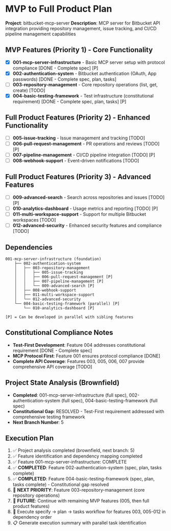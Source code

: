 # MVP to Full Product Plan

**Project**: bitbucket-mcp-server
**Description**: MCP server for Bitbucket API integration providing repository management, issue tracking, and CI/CD pipeline management capabilities

## MVP Features (Priority 1) - Core Functionality
- [x] **001-mcp-server-infrastructure** - Basic MCP server setup with protocol compliance [DONE - Complete spec] [P]
- [x] **002-authentication-system** - Bitbucket authentication (OAuth, App passwords) [DONE - Complete spec, plan, tasks]
- [ ] **003-repository-management** - Core repository operations (list, get, create) [TODO]
- [x] **004-basic-testing-framework** - Test infrastructure (constitutional requirement) [DONE - Complete spec, plan, tasks] [P]

## Full Product Features (Priority 2) - Enhanced Functionality  
- [ ] **005-issue-tracking** - Issue management and tracking [TODO]
- [ ] **006-pull-request-management** - PR operations and reviews [TODO] [P]
- [ ] **007-pipeline-management** - CI/CD pipeline integration [TODO] [P] 
- [ ] **008-webhook-support** - Event-driven notifications [TODO]

## Full Product Features (Priority 3) - Advanced Features
- [ ] **009-advanced-search** - Search across repositories and issues [TODO] [P]
- [ ] **010-analytics-dashboard** - Usage metrics and reporting [TODO] [P]
- [ ] **011-multi-workspace-support** - Support for multiple Bitbucket workspaces [TODO]
- [ ] **012-advanced-security** - Enhanced security features and compliance [TODO]

## Dependencies
```
001-mcp-server-infrastructure (foundation)
    ├── 002-authentication-system 
    │   ├── 003-repository-management
    │   │   ├── 005-issue-tracking
    │   │   ├── 006-pull-request-management [P]
    │   │   ├── 007-pipeline-management [P]
    │   │   └── 009-advanced-search [P]
    │   ├── 008-webhook-support
    │   ├── 011-multi-workspace-support
    │   └── 012-advanced-security
    └── 004-basic-testing-framework (parallel) [P]
        └── 010-analytics-dashboard [P]

[P] = Can be developed in parallel with sibling features
```

## Constitutional Compliance Notes
- **Test-First Development**: Feature 004 addresses constitutional requirement [DONE - Complete spec]
- **MCP Protocol First**: Feature 001 ensures protocol compliance [DONE]
- **Complete API Coverage**: Features 003, 005, 006, 007 provide comprehensive API coverage [TODO]

## Project State Analysis (Brownfield)
- **Completed**: 001-mcp-server-infrastructure (full spec), 002-authentication-system (full spec), 004-basic-testing-framework (full spec)
- **Constitutional Gap**: RESOLVED - Test-First requirement addressed with comprehensive testing framework
- **Next Branch Number**: 5

## Execution Plan
1. ✅ Project analysis completed (brownfield, next branch: 5)
2. ✅ Feature identification and dependency mapping completed  
3. ✅ Feature 001-mcp-server-infrastructure: COMPLETE
4. ✅ **COMPLETED**: Feature 002-authentication-system (spec, plan, tasks complete)
5. ✅ **COMPLETED**: Feature 004-basic-testing-framework (spec, plan, tasks complete) - Constitutional gap resolved
6. 🔄 **NEXT PRIORITY**: Feature 003-repository-management (core repository operations)
7. 🔄 **FUTURE**: Continue with remaining MVP features (005, then full product features)
8. 🔄 Execute specify → plan → tasks workflow for features 003, 005-012 in dependency order
9. 📋 Generate execution summary with parallel task identification